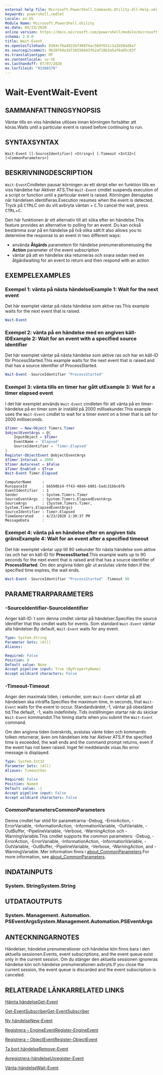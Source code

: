 ```yaml
---
external help file: Microsoft.PowerShell.Commands.Utility.dll-Help.xml
keywords: powershell,cmdlet
Locale: en-US
Module Name: Microsoft.PowerShell.Utility
ms.date: 04/23/2020
online version: https://docs.microsoft.com/powershell/module/microsoft.powershell.utility/wait-event?view=powershell-6&WT.mc_id=ps-gethelp
schema: 2.0.0
title: Wait-Event
ms.openlocfilehash: 8384cf6a4922bf408f4ac569f651c1a3b584d8af
ms.sourcegitcommit: 9b28fb9a3d72655bb63f62af18b3a5af6a05cd3f
ms.translationtype: MT
ms.contentlocale: sv-SE
ms.lasthandoff: 07/07/2020
ms.locfileid: "93266570"
---
```

# <span data-ttu-id="766a3-103">Wait-Event</span><span class="sxs-lookup"><span data-stu-id="766a3-103">Wait-Event</span></span>

## <span data-ttu-id="766a3-104">SAMMANFATTNING</span><span class="sxs-lookup"><span data-stu-id="766a3-104">SYNOPSIS</span></span>
<span data-ttu-id="766a3-105">Väntar tills en viss händelse utlöses innan körningen fortsätter att köras.</span><span class="sxs-lookup"><span data-stu-id="766a3-105">Waits until a particular event is raised before continuing to run.</span></span>

## <span data-ttu-id="766a3-106">SYNTAX</span><span class="sxs-lookup"><span data-stu-id="766a3-106">SYNTAX</span></span>

```
Wait-Event [[-SourceIdentifier] <String>] [-Timeout <Int32>] [<CommonParameters>]
```

## <span data-ttu-id="766a3-107">BESKRIVNING</span><span class="sxs-lookup"><span data-stu-id="766a3-107">DESCRIPTION</span></span>

<span data-ttu-id="766a3-108">`Wait-Event`Cmdleten pausar körningen av ett skript eller en funktion tills en viss händelse har Aktiver ATS.</span><span class="sxs-lookup"><span data-stu-id="766a3-108">The `Wait-Event` cmdlet suspends execution of a script or function until a particular event is raised.</span></span> <span data-ttu-id="766a3-109">Körningen återupptas när händelsen identifieras.</span><span class="sxs-lookup"><span data-stu-id="766a3-109">Execution resumes when the event is detected.</span></span> <span data-ttu-id="766a3-110">Tryck på <kbd>CTRL</kbd>C om du vill avbryta väntan + <kbd>C</kbd>.</span><span class="sxs-lookup"><span data-stu-id="766a3-110">To cancel the wait, press <kbd>CTRL</kbd>+<kbd>C</kbd>.</span></span>

<span data-ttu-id="766a3-111">Den här funktionen är ett alternativ till att söka efter en händelse.</span><span class="sxs-lookup"><span data-stu-id="766a3-111">This feature provides an alternative to polling for an event.</span></span> <span data-ttu-id="766a3-112">Du kan också bestämma svar på en händelse på två olika sätt:</span><span class="sxs-lookup"><span data-stu-id="766a3-112">It also allows you to determine the response to an event in two different ways:</span></span>

- <span data-ttu-id="766a3-113">använda **Åtgärds** parametern för händelse prenumerationen</span><span class="sxs-lookup"><span data-stu-id="766a3-113">using the **Action** parameter of the event subscription</span></span>
- <span data-ttu-id="766a3-114">väntar på att en händelse ska returneras och svara sedan med en åtgärd</span><span class="sxs-lookup"><span data-stu-id="766a3-114">waiting for an event to return and then respond with an action</span></span>

## <span data-ttu-id="766a3-115">EXEMPEL</span><span class="sxs-lookup"><span data-stu-id="766a3-115">EXAMPLES</span></span>

### <span data-ttu-id="766a3-116">Exempel 1: vänta på nästa händelse</span><span class="sxs-lookup"><span data-stu-id="766a3-116">Example 1: Wait for the next event</span></span>

<span data-ttu-id="766a3-117">Det här exemplet väntar på nästa händelse som aktive ras.</span><span class="sxs-lookup"><span data-stu-id="766a3-117">This example waits for the next event that is raised.</span></span>

```powershell
Wait-Event
```

### <span data-ttu-id="766a3-118">Exempel 2: vänta på en händelse med en angiven käll-ID</span><span class="sxs-lookup"><span data-stu-id="766a3-118">Example 2: Wait for an event with a specified source identifier</span></span>

<span data-ttu-id="766a3-119">Det här exemplet väntar på nästa händelse som aktive ras och har en käll-ID för ProcessStarted.</span><span class="sxs-lookup"><span data-stu-id="766a3-119">This example waits for the next event that is raised and that has a source identifier of ProcessStarted.</span></span>

```powershell
Wait-Event -SourceIdentifier "ProcessStarted"
```

### <span data-ttu-id="766a3-120">Exempel 3: vänta tills en timer har gått ut</span><span class="sxs-lookup"><span data-stu-id="766a3-120">Example 3: Wait for a timer elapsed event</span></span>

<span data-ttu-id="766a3-121">I det här exemplet används `Wait-Event` cmdleten för att vänta på en timer-händelse på en timer som är inställd på 2000 millisekunder.</span><span class="sxs-lookup"><span data-stu-id="766a3-121">This example uses the `Wait-Event` cmdlet to wait for a timer event on a timer that is set for 2000 milliseconds.</span></span>

```powershell
$Timer = New-Object Timers.Timer
$objectEventArgs = @{
    InputObject = $Timer
    EventName = 'Elapsed'
    SourceIdentifier = 'Timer.Elapsed'
}
Register-ObjectEvent @objectEventArgs
$Timer.Interval = 2000
$Timer.Autoreset = $False
$Timer.Enabled = $True
Wait-Event Timer.Elapsed
```

```Output
ComputerName     :
RunspaceId       : bb560b14-ff43-48d4-b801-5adc31bbc6fb
EventIdentifier  : 1
Sender           : System.Timers.Timer
SourceEventArgs  : System.Timers.ElapsedEventArgs
SourceArgs       : {System.Timers.Timer, System.Timers.ElapsedEventArgs}
SourceIdentifier : Timer.Elapsed
TimeGenerated    : 4/23/2020 2:30:37 PM
MessageData      :
```

### <span data-ttu-id="766a3-122">Exempel 4: vänta på en händelse efter en angiven tids gräns</span><span class="sxs-lookup"><span data-stu-id="766a3-122">Example 4: Wait for an event after a specified timeout</span></span>

<span data-ttu-id="766a3-123">Det här exemplet väntar upp till 90 sekunder för nästa händelse som aktive ras och har en käll-ID för **ProcessStarted**.</span><span class="sxs-lookup"><span data-stu-id="766a3-123">This example waits up to 90 seconds for the next event that is raised and that has a source identifier of **ProcessStarted**.</span></span> <span data-ttu-id="766a3-124">Om den angivna tiden går ut avslutas vänte tiden.</span><span class="sxs-lookup"><span data-stu-id="766a3-124">If the specified time expires, the wait ends.</span></span>

```powershell
Wait-Event -SourceIdentifier "ProcessStarted" -Timeout 90
```

## <span data-ttu-id="766a3-125">PARAMETRAR</span><span class="sxs-lookup"><span data-stu-id="766a3-125">PARAMETERS</span></span>

### <span data-ttu-id="766a3-126">-SourceIdentifier</span><span class="sxs-lookup"><span data-stu-id="766a3-126">-SourceIdentifier</span></span>

<span data-ttu-id="766a3-127">Anger käll-ID: t som denna cmdlet väntar på händelser.</span><span class="sxs-lookup"><span data-stu-id="766a3-127">Specifies the source identifier that this cmdlet waits for events.</span></span>
<span data-ttu-id="766a3-128">Som standard `Wait-Event` väntar alla händelser.</span><span class="sxs-lookup"><span data-stu-id="766a3-128">By default, `Wait-Event` waits for any event.</span></span>

```yaml
Type: System.String
Parameter Sets: (All)
Aliases:

Required: False
Position: 0
Default value: None
Accept pipeline input: True (ByPropertyName)
Accept wildcard characters: False
```

### <span data-ttu-id="766a3-129">-Timeout</span><span class="sxs-lookup"><span data-stu-id="766a3-129">-Timeout</span></span>

<span data-ttu-id="766a3-130">Anger den maximala tiden, i sekunder, som `Wait-Event` väntar på att händelsen ska inträffa.</span><span class="sxs-lookup"><span data-stu-id="766a3-130">Specifies the maximum time, in seconds, that `Wait-Event` waits for the event to occur.</span></span> <span data-ttu-id="766a3-131">Standardvärdet,-1, väntar på obestämd tid.</span><span class="sxs-lookup"><span data-stu-id="766a3-131">The default, -1, waits indefinitely.</span></span> <span data-ttu-id="766a3-132">Tids inställningen startar när du skickar `Wait-Event` kommandot.</span><span class="sxs-lookup"><span data-stu-id="766a3-132">The timing starts when you submit the `Wait-Event` command.</span></span>

<span data-ttu-id="766a3-133">Om den angivna tiden överskrids, avslutas vänte tiden och kommando tolken returnerar, även om händelsen inte har Aktiver ATS.</span><span class="sxs-lookup"><span data-stu-id="766a3-133">If the specified time is exceeded, the wait ends and the command prompt returns, even if the event has not been raised.</span></span> <span data-ttu-id="766a3-134">Inget fel meddelande visas.</span><span class="sxs-lookup"><span data-stu-id="766a3-134">No error message is displayed.</span></span>

```yaml
Type: System.Int32
Parameter Sets: (All)
Aliases: TimeoutSec

Required: False
Position: Named
Default value: -1
Accept pipeline input: False
Accept wildcard characters: False
```

### <span data-ttu-id="766a3-135">CommonParameters</span><span class="sxs-lookup"><span data-stu-id="766a3-135">CommonParameters</span></span>

<span data-ttu-id="766a3-136">Denna cmdlet har stöd för parametrarna -Debug, -ErrorAction, -ErrorVariable, -InformationAction, -InformationVariable, -OutVariable, -OutBuffer, -PipelineVariable, -Verbose, -WarningAction och -WarningVariable.</span><span class="sxs-lookup"><span data-stu-id="766a3-136">This cmdlet supports the common parameters: -Debug, -ErrorAction, -ErrorVariable, -InformationAction, -InformationVariable, -OutVariable, -OutBuffer, -PipelineVariable, -Verbose, -WarningAction, and -WarningVariable.</span></span> <span data-ttu-id="766a3-137">Mer information finns i [about_CommonParameters](https://go.microsoft.com/fwlink/?LinkID=113216).</span><span class="sxs-lookup"><span data-stu-id="766a3-137">For more information, see [about_CommonParameters](https://go.microsoft.com/fwlink/?LinkID=113216).</span></span>

## <span data-ttu-id="766a3-138">INDATA</span><span class="sxs-lookup"><span data-stu-id="766a3-138">INPUTS</span></span>

### <span data-ttu-id="766a3-139">System. String</span><span class="sxs-lookup"><span data-stu-id="766a3-139">System.String</span></span>

## <span data-ttu-id="766a3-140">UTDATA</span><span class="sxs-lookup"><span data-stu-id="766a3-140">OUTPUTS</span></span>

### <span data-ttu-id="766a3-141">System. Management. Automation. PSEventArgs</span><span class="sxs-lookup"><span data-stu-id="766a3-141">System.Management.Automation.PSEventArgs</span></span>

## <span data-ttu-id="766a3-142">ANTECKNINGAR</span><span class="sxs-lookup"><span data-stu-id="766a3-142">NOTES</span></span>

<span data-ttu-id="766a3-143">Händelser, händelse prenumerationer och händelse kön finns bara i den aktuella sessionen.</span><span class="sxs-lookup"><span data-stu-id="766a3-143">Events, event subscriptions, and the event queue exist only in the current session.</span></span> <span data-ttu-id="766a3-144">Om du stänger den aktuella sessionen ignoreras händelse kön och händelse prenumerationen avbryts.</span><span class="sxs-lookup"><span data-stu-id="766a3-144">If you close the current session, the event queue is discarded and the event subscription is canceled.</span></span>

## <span data-ttu-id="766a3-145">RELATERADE LÄNKAR</span><span class="sxs-lookup"><span data-stu-id="766a3-145">RELATED LINKS</span></span>

[<span data-ttu-id="766a3-146">Hämta händelse</span><span class="sxs-lookup"><span data-stu-id="766a3-146">Get-Event</span></span>](Get-Event.md)

[<span data-ttu-id="766a3-147">Get-EventSubscriber</span><span class="sxs-lookup"><span data-stu-id="766a3-147">Get-EventSubscriber</span></span>](Get-EventSubscriber.md)

[<span data-ttu-id="766a3-148">Ny händelse</span><span class="sxs-lookup"><span data-stu-id="766a3-148">New-Event</span></span>](New-Event.md)

[<span data-ttu-id="766a3-149">Registrera – EngineEvent</span><span class="sxs-lookup"><span data-stu-id="766a3-149">Register-EngineEvent</span></span>](Register-EngineEvent.md)

[<span data-ttu-id="766a3-150">Registrera – ObjectEvent</span><span class="sxs-lookup"><span data-stu-id="766a3-150">Register-ObjectEvent</span></span>](Register-ObjectEvent.md)

[<span data-ttu-id="766a3-151">Ta bort händelse</span><span class="sxs-lookup"><span data-stu-id="766a3-151">Remove-Event</span></span>](Remove-Event.md)

[<span data-ttu-id="766a3-152">Avregistrera-händelse</span><span class="sxs-lookup"><span data-stu-id="766a3-152">Unregister-Event</span></span>](Unregister-Event.md)

[<span data-ttu-id="766a3-153">Vänta-händelse</span><span class="sxs-lookup"><span data-stu-id="766a3-153">Wait-Event</span></span>](Wait-Event.md)
